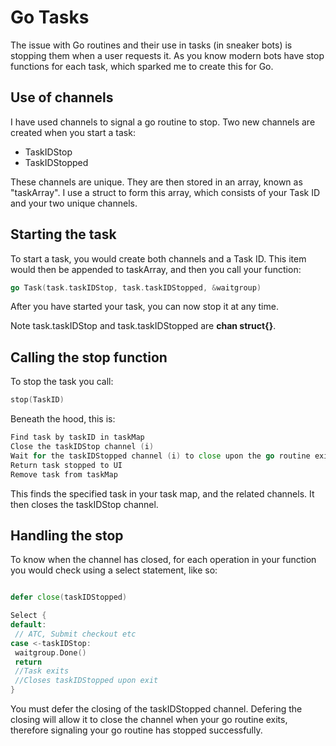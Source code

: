 # Go Tasks

The issue with Go routines and their use in tasks (in sneaker bots) is stopping them when a user requests it. As you know modern bots have stop functions for each task, which sparked me to create this for Go.

## Use of channels

I have used channels to signal a go routine to stop. Two new channels are created when you start a task:
 - TaskIDStop
 - TaskIDStopped

These channels are unique. They are then stored in an array, known as "taskArray". I use a struct to form this array, which consists of your Task ID and your two unique channels. 

## Starting the task
To start a task, you would create both channels and a Task ID. This item would then be appended to taskArray, and then you call your function:
```go
go Task(task.taskIDStop, task.taskIDStopped, &waitgroup)
```
After you have started your task, you can now stop it at any time.

Note task.taskIDStop and task.taskIDStopped are **chan struct{}**.

## Calling the stop function

To stop the task you call: 
```go
stop(TaskID)
```

Beneath the hood, this is:
```go
Find task by taskID in taskMap 
Close the taskIDStop channel (i)
Wait for the taskIDStopped channel (i) to close upon the go routine exit
Return task stopped to UI
Remove task from taskMap
```
This finds the specified task in your task map, and the related channels. It then closes the taskIDStop channel. 

## Handling the stop
To know when the channel has closed, for each operation in your function you would check using a select statement, like so:
```go

defer close(taskIDStopped)

Select {
default:
 // ATC, Submit checkout etc
case <-taskIDStop:
 waitgroup.Done()
 return
 //Task exits
 //Closes taskIDStopped upon exit
}
```
You must defer the closing of the taskIDStopped channel. Defering the closing will allow it to close the channel when your go routine exits, therefore signaling your go routine has stopped successfully.
